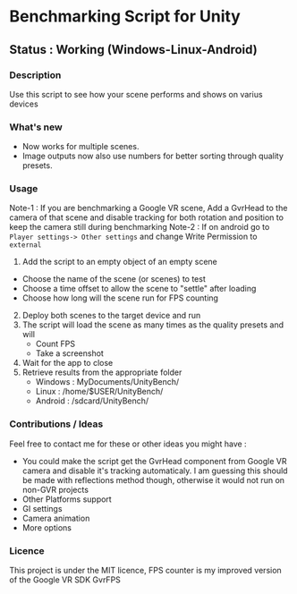 # Benchmarking Script for Unity

## Status : Working (Windows-Linux-Android)

### Description
Use this script to see how your scene performs and shows on varius devices

### What's new
* Now works for multiple scenes.
* Image outputs now also use numbers for better sorting through quality presets.

### Usage
Note-1 : If you are benchmarking a Google VR scene, Add a GvrHead to the camera
of that scene and disable tracking for both rotation and position to keep the
camera still during benchmarking
Note-2 : If on android go to `Player settings-> Other settings` and change Write Permission to `external`

1. Add the script to an empty object of an empty scene
- Choose the name of the scene (or scenes) to test
- Choose a time offset to allow the scene to "settle" after loading
- Choose how long will the scene run for FPS counting
2. Deploy both scenes to the target device and run
3. The script will load the scene as many times as the quality presets and will
	- Count FPS
	- Take a screenshot
4. Wait for the app to close
5. Retrieve results from the appropriate folder
	- Windows : MyDocuments/UnityBench/
	- Linux   : /home/$USER/UnityBench/
	- Android : /sdcard/UnityBench/

### Contributions / Ideas
Feel free to contact me for these or other ideas you might have :
- You could make the script get the GvrHead component from Google VR camera and disable
it's tracking automaticaly. I am guessing this should be made with reflections method
though, otherwise it would not run on non-GVR projects
- Other Platforms support
- GI settings
- Camera animation
- More options

### Licence
This project is under the MIT licence, FPS counter is my improved version of the Google VR SDK GvrFPS
